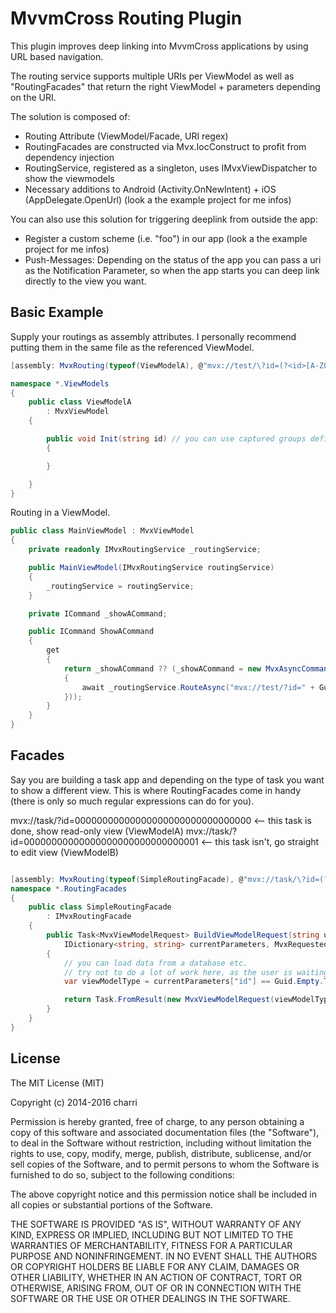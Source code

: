 # MvvmCross Routing Plugin

This plugin improves deep linking into MvvmCross applications by using URL based navigation.

The routing service supports multiple URIs per ViewModel as well as "RoutingFacades" that return the right ViewModel + parameters depending on the URI.

The solution is composed of:

* Routing Attribute (ViewModel/Facade, URI regex)
* RoutingFacades are constructed via Mvx.IocConstruct to profit from dependency injection
* RoutingService, registered as a singleton, uses IMvxViewDispatcher to show the viewmodels
* Necessary additions to Android (Activity.OnNewIntent) + iOS (AppDelegate.OpenUrl) (look a the example project for me infos)

You can also use this solution for triggering deeplink from outside the app:
* Register a custom scheme (i.e. "foo") in our app (look a the example project for me infos)
* Push-Messages: Depending on the status of the app you can pass a uri as the Notification Parameter, so when the app starts you can deep link directly to the view you want.


## Basic Example

Supply your routings as assembly attributes. I personally recommend putting them in the same file as the referenced ViewModel.
```cs
[assembly: MvxRouting(typeof(ViewModelA), @"mvx://test/\?id=(?<id>[A-Z0-9]{32})$")]

namespace *.ViewModels
{
    public class ViewModelA
        : MvxViewModel
    {

    	public void Init(string id) // you can use captured groups defined in the regex as parameters here
        {

        }

    }
}
```

Routing in a ViewModel.
```cs
public class MainViewModel : MvxViewModel
{
    private readonly IMvxRoutingService _routingService;

    public MainViewModel(IMvxRoutingService routingService)
    {
        _routingService = routingService;
    }

    private ICommand _showACommand;

    public ICommand ShowACommand
    {
        get
        {
            return _showACommand ?? (_showACommand = new MvxAsyncCommand(async () =>
            {
                await _routingService.RouteAsync("mvx://test/?id=" + Guid.NewGuid().ToString("N"));
            }));
        }
    }
}
```

## Facades

Say you are building a task app and depending on the type of task you want to show a different view. This is where RoutingFacades come in handy (there is only so much regular expressions can do for you).

mvx://task/?id=00000000000000000000000000000000 <-- this task is done, show read-only view (ViewModelA)
mvx://task/?id=00000000000000000000000000000001 <-- this task isn't, go straight to edit view (ViewModelB)

```cs

[assembly: MvxRouting(typeof(SimpleRoutingFacade), @"mvx://task/\?id=(?<id>[A-Z0-9]{32})$")]
namespace *.RoutingFacades
{
	public class SimpleRoutingFacade
	    : IMvxRoutingFacade
	{
	    public Task<MvxViewModelRequest> BuildViewModelRequest(string url,
	        IDictionary<string, string> currentParameters, MvxRequestedBy requestedBy)
	    {
	    	// you can load data from a database etc.
	    	// try not to do a lot of work here, as the user is waiting for the UI to do something ;)
	        var viewModelType = currentParameters["id"] == Guid.Empty.ToString("N") ? typeof(ViewModelA) : typeof(ViewModelB);

	        return Task.FromResult(new MvxViewModelRequest(viewModelType, new MvxBundle(), null, requestedBy));
	    }
	}
}
```

## License

The MIT License (MIT)

Copyright (c) 2014-2016 charri

Permission is hereby granted, free of charge, to any person obtaining a copy
of this software and associated documentation files (the "Software"), to deal
in the Software without restriction, including without limitation the rights
to use, copy, modify, merge, publish, distribute, sublicense, and/or sell
copies of the Software, and to permit persons to whom the Software is
furnished to do so, subject to the following conditions:

The above copyright notice and this permission notice shall be included in all
copies or substantial portions of the Software.

THE SOFTWARE IS PROVIDED "AS IS", WITHOUT WARRANTY OF ANY KIND, EXPRESS OR
IMPLIED, INCLUDING BUT NOT LIMITED TO THE WARRANTIES OF MERCHANTABILITY,
FITNESS FOR A PARTICULAR PURPOSE AND NONINFRINGEMENT. IN NO EVENT SHALL THE
AUTHORS OR COPYRIGHT HOLDERS BE LIABLE FOR ANY CLAIM, DAMAGES OR OTHER
LIABILITY, WHETHER IN AN ACTION OF CONTRACT, TORT OR OTHERWISE, ARISING FROM,
OUT OF OR IN CONNECTION WITH THE SOFTWARE OR THE USE OR OTHER DEALINGS IN THE
SOFTWARE.
